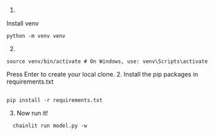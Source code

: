 1.
Install venv

```
python -m venv venv

```

2.

```
source venv/bin/activate # On Windows, use: venv\Scripts\activate
```

Press Enter to create your local clone. 2. Install the pip packages in requirements.txt

```

pip install -r requirements.txt

```

3. Now run it!

```ternimal
  chainlit run model.py -w
```
